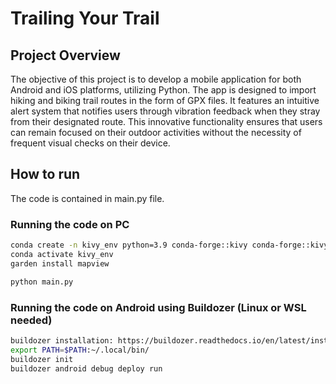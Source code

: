 # Trailing Your Trail
## Project Overview

The objective of this project is to develop a mobile
application for both Android and iOS platforms, utilizing Python.
The app is designed to import hiking and biking trail routes in the
form of GPX files. It features an intuitive alert system that notifies
users through vibration feedback when they stray from their
designated route. This innovative functionality ensures that users
can remain focused on their outdoor activities without the
necessity of frequent visual checks on their device. 

## How to run
The code is contained in main.py file.
### Running the code on PC
```bash
conda create -n kivy_env python=3.9 conda-forge::kivy conda-forge::kivy-garden conda-forge::plyer conda-forge::gpxpy numpy conda-forge::geopy
conda activate kivy_env
garden install mapview

python main.py
```

### Running the code on Android using Buildozer (Linux or WSL needed)
```bash
buildozer installation: https://buildozer.readthedocs.io/en/latest/installation.html
export PATH=$PATH:~/.local/bin/
buildozer init
buildozer android debug deploy run
```
